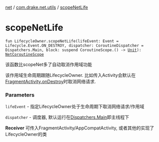 [net](../index.md) / [com.drake.net.utils](index.md) / [scopeNetLife](./scope-net-life.md)

# scopeNetLife

`fun LifecycleOwner.scopeNetLife(lifeEvent: Event = Lifecycle.Event.ON_DESTROY, dispatcher: CoroutineDispatcher = Dispatchers.Main, block: suspend CoroutineScope.() -> `[`Unit`](https://kotlinlang.org/api/latest/jvm/stdlib/kotlin/-unit/index.html)`): `[`NetCoroutineScope`](../com.drake.net.scope/-net-coroutine-scope/index.md)

该函数比scopeNet多了自动取消作用域功能

该作用域生命周期跟随LifecycleOwner. 比如传入Activity会默认在[FragmentActivity.onDestroy](#)时取消网络请求.

### Parameters

`lifeEvent` - 指定LifecycleOwner处于生命周期下取消网络请求/作用域

`dispatcher` - 调度器, 默认运行在[Dispatchers.Main](#)即主线程下

**Receiver**
可传入FragmentActivity/AppCompatActivity, 或者其他的实现了LifecycleOwner的类


